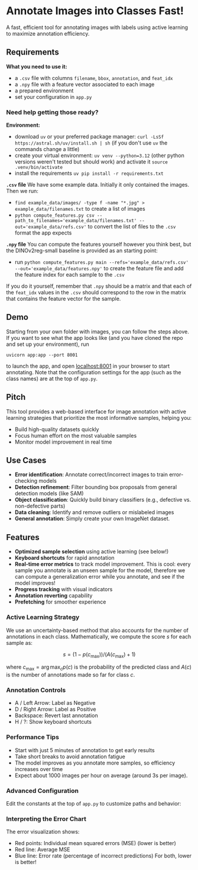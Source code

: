 # Annotate Images into Classes Fast! 

A fast, efficient tool for annotating images with labels using active learning to maximize annotation efficiency.

## Requirements

**What you need to use it:**
- a `.csv` file with columns `filename`, `bbox`, `annotation`, and `feat_idx`
- a `.npy` file with a feature vector associated to each image
- a prepared environment
- set your configuration in `app.py`

### Need help getting those ready?
**Environment:**
- download `uv` or your preferred package manager: `curl -LsSf https://astral.sh/uv/install.sh | sh` (if you don't use `uv` the commands change a little)
- create your virtual environment: `uv venv --python=3.12` (other python versions weren't tested but should work) and activate it `source .venv/bin/activate`
- install the requirements `uv pip install -r requirements.txt`

**`.csv` file**
We have some example data. Initially it only contained the images. Then we run:
- `find example_data/images/ -type f -name "*.jpg" > example_data/filenames.txt` to create a list of images
- `python compute_features.py csv --path_to_filenames='example_data/filenames.txt' --out='example_data/refs.csv'` to convert the list of files to the `.csv` format the app expects

**`.npy` file**
You can compute the features yourself however you think best, but the DINOv2reg-small baseline is provided as an starting point:
- run `python compute_features.py main --refs='example_data/refs.csv' --out='example_data/features.npy'` to create the feature file and add the feature index for each sample to the `.csv`

If you do it yourself, remember that `.npy` should be a matrix and that each of the `feat_idx` values in the `.csv` should correspond to the row in the matrix that contains the feature vector for the sample. 

## Demo
Starting from your own folder with images, you can follow the steps above. If you want to see what the app looks like (and you have cloned the repo and set up your environment), run

`uvicorn app:app --port 8001`

to launch the app, and open [localhost:8001](http://127.0.0.1:8001) in your browser to start annotating. Note that the configuration settings for the app (such as the class names) are at the top of `app.py`.


## Pitch
This tool provides a web-based interface for image annotation with active learning strategies that prioritize the most informative samples, helping you:

- Build high-quality datasets quickly
- Focus human effort on the most valuable samples
- Monitor model improvement in real time

## Use Cases

- **Error identification**: Annotate correct/incorrect images to train error-checking models
- **Detection refinement**: Filter bounding box proposals from general detection models (like SAM)  
- **Object classification**: Quickly build binary classifiers (e.g., defective vs. non-defective parts)
- **Data cleaning**: Identify and remove outliers or mislabeled images
- **General annotation**: Simply create your own ImageNet dataset.

## Features

- **Optimized sample selection** using active learning (see below!)
- **Keyboard shortcuts** for rapid annotation
- **Real-time error metrics** to track model improvement. This is cool: every sample you annotate is an unseen sample for the model, therefore we can compute a generalization error while you annotate, and see if the model improves!
- **Progress tracking** with visual indicators
- **Annotation reverting** capability
- **Prefetching** for smoother experience

### Active Learning Strategy

We use an uncertainty-based method that also accounts for the number of annotations in each class. Mathematically, we compute the score $s$ for each sample as: 

$$ s = (1- p(c_\max)) / (A(c_\max)+1)  $$

where $c_\max = \arg\max_c p(c)$ is the probability of the predicted class and $A(c)$ is the number of annotations made so far for class $c$. 





### Annotation Controls
- A / Left Arrow: Label as Negative
- D / Right Arrow: Label as Positive
- Backspace: Revert last annotation
- H / ?: Show keyboard shortcuts

### Performance Tips
- Start with just 5 minutes of annotation to get early results
- Take short breaks to avoid annotation fatigue
- The model improves as you annotate more samples, so efficiency increases over time
- Expect about 1000 images per hour on average (around 3s per image).

### Advanced Configuration
Edit the constants at the top of `app.py` to customize paths and behavior:

### Interpreting the Error Chart
The error visualization shows:

- Red points: Individual mean squared errors (MSE) (lower is better)
- Red line: Average MSE 
- Blue line: Error rate (percentage of incorrect predictions)
For both, lower is better!


